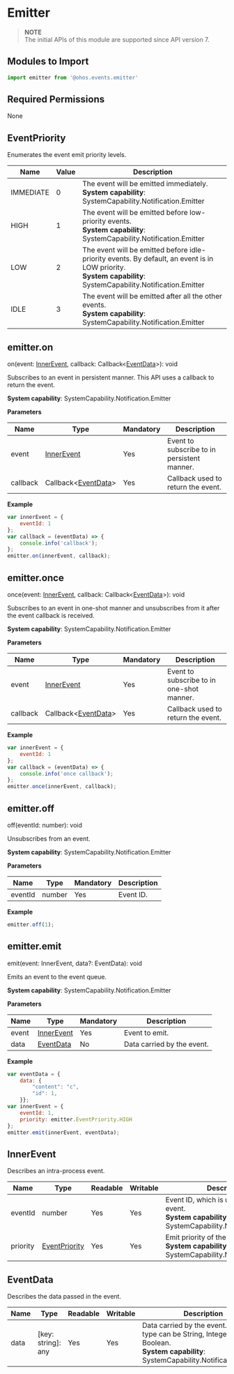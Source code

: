 # Emitter

> **NOTE**<br>
> The initial APIs of this module are supported since API version 7.

## Modules to Import

```javascript
import emitter from '@ohos.events.emitter'
```

## Required Permissions

None

## EventPriority

Enumerates the event emit priority levels.

 | Name | Value | Description |
 | --------- | ---- | ------------------------------------------------- |
 | IMMEDIATE | 0 | The event will be emitted immediately.<br>**System capability**: SystemCapability.Notification.Emitter |
 | HIGH | 1 | The event will be emitted before low-priority events.<br>**System capability**: SystemCapability.Notification.Emitter |
 | LOW | 2 | The event will be emitted before idle-priority events. By default, an event is in LOW priority.<br>**System capability**: SystemCapability.Notification.Emitter |
 | IDLE | 3 | The event will be emitted after all the other events.<br>**System capability**: SystemCapability.Notification.Emitter |

## emitter.on

on(event: [InnerEvent](#innerevent), callback: Callback\<[EventData](#eventdata)\>): void

Subscribes to an event in persistent manner. This API uses a callback to return the event.

**System capability**: SystemCapability.Notification.Emitter

**Parameters**

 | Name | Type | Mandatory | Description |
 | -------- | ----------------------------------- | ---- | ------------------------ |
 | event | [InnerEvent](#innerevent) | Yes | Event to subscribe to in persistent manner. |
 | callback | Callback\<[EventData](#eventdata)\> | Yes | Callback used to return the event. |

**Example**

```javascript
var innerEvent = {
    eventId: 1
};
var callback = (eventData) => {
    console.info('callback');
};
emitter.on(innerEvent, callback);
```

## emitter.once

once(event: [InnerEvent](#innerevent), callback: Callback\<[EventData](#eventdata)\>): void

Subscribes to an event in one-shot manner and unsubscribes from it after the event callback is received.

**System capability**: SystemCapability.Notification.Emitter

**Parameters**

 | Name | Type | Mandatory | Description |
 | -------- | ----------------------------------- | ---- | ------------------------ |
 | event | [InnerEvent](#innerevent) | Yes | Event to subscribe to in one-shot manner. |
 | callback | Callback\<[EventData](#eventdata)\> | Yes | Callback used to return the event. |

**Example**

```javascript
var innerEvent = {
    eventId: 1
};
var callback = (eventData) => {
    console.info('once callback');
};
emitter.once(innerEvent, callback);
```

## emitter.off

off(eventId: number): void

Unsubscribes from an event.

**System capability**: SystemCapability.Notification.Emitter

**Parameters**

 | Name | Type | Mandatory | Description |
 | ------- | ------ | ---- | ------ |
 | eventId | number | Yes | Event ID. |

**Example**

```javascript
emitter.off(1);
```

## emitter.emit

emit(event: InnerEvent, data?: EventData): void

Emits an event to the event queue.

**System capability**: SystemCapability.Notification.Emitter

**Parameters**

 | Name | Type | Mandatory | Description |
 | ------ | ------------------------- | ---- | -------------- |
 | event | [InnerEvent](#innerevent) | Yes | Event to emit. |
 | data | [EventData](#eventdata) | No | Data carried by the event. |

**Example**

```javascript
var eventData = {
    data: {
        "content": "c",
        "id": 1,
    }};
var innerEvent = {
    eventId: 1,
    priority: emitter.EventPriority.HIGH
};
emitter.emit(innerEvent, eventData);
```

## InnerEvent

Describes an intra-process event.

 | Name | Type | Readable | Writable | Description |
 | -------- | ------------------------------- | ---- | ---- | ---------------------------------- |
 | eventId | number | Yes | Yes | Event ID, which is used to identify an event.<br>**System capability**: SystemCapability.Notification.Emitter |
 | priority | [EventPriority](#eventpriority) | Yes | Yes | Emit priority of the event.<br>**System capability**: SystemCapability.Notification.Emitter |

## EventData

Describes the data passed in the event.

 | Name | Type | Readable | Writable | Description |
 | ---- | ------------------ | ---- | ---- | -------------- |
 | data | [key: string]: any | Yes | Yes | Data carried by the event. The data type can be String, Integer, or Boolean.<br>**System capability**: SystemCapability.Notification.Emitter |
